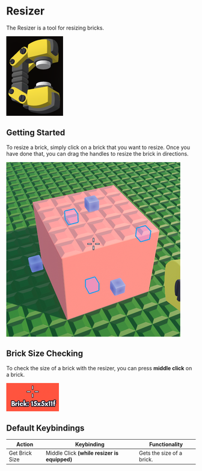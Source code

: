 # Resizer

The Resizer is a tool for resizing bricks.

![Resizer](images/Resizer.png)

## Getting Started

To resize a brick, simply click on a brick that you want to resize. Once you have done that, you can drag the handles to resize the brick in directions.

![Resizer Tool](images/resizertooldisplay.png)

## Brick Size Checking

To check the size of a brick with the resizer, you can press **middle click** on a brick.

![Resizer Brick Size](images/resizerbricksize.png)

## Default Keybindings

|Action|Keybinding|Functionality|
|---|---|---|
|Get Brick Size|Middle Click **(while resizer is equipped)**|Gets the size of a brick.|